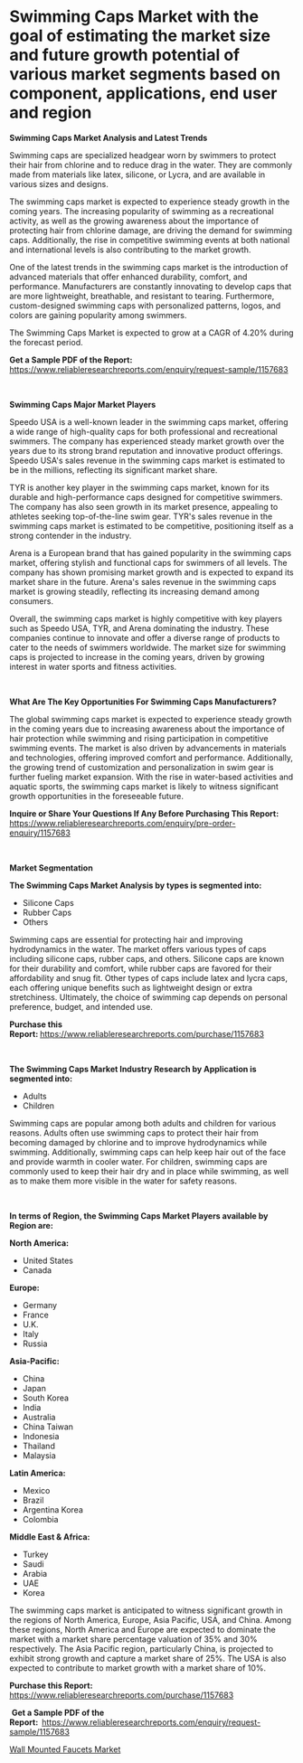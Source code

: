 <p><h1>Swimming Caps Market with the goal of estimating the market size and future growth potential of various market segments based on component, applications, end user and region</h1></p><p><strong>Swimming Caps Market Analysis and Latest Trends</strong></p>
<p><p>Swimming caps are specialized headgear worn by swimmers to protect their hair from chlorine and to reduce drag in the water. They are commonly made from materials like latex, silicone, or Lycra, and are available in various sizes and designs.</p><p>The swimming caps market is expected to experience steady growth in the coming years. The increasing popularity of swimming as a recreational activity, as well as the growing awareness about the importance of protecting hair from chlorine damage, are driving the demand for swimming caps. Additionally, the rise in competitive swimming events at both national and international levels is also contributing to the market growth.</p><p>One of the latest trends in the swimming caps market is the introduction of advanced materials that offer enhanced durability, comfort, and performance. Manufacturers are constantly innovating to develop caps that are more lightweight, breathable, and resistant to tearing. Furthermore, custom-designed swimming caps with personalized patterns, logos, and colors are gaining popularity among swimmers.</p><p>The Swimming Caps Market is expected to grow at a CAGR of 4.20% during the forecast period.</p></p>
<p><strong>Get a Sample PDF of the Report:&nbsp;</strong> <a href="https://www.reliableresearchreports.com/enquiry/request-sample/1157683">https://www.reliableresearchreports.com/enquiry/request-sample/1157683</a></p>
<p>&nbsp;</p>
<p><strong>Swimming Caps Major Market Players</strong></p>
<p><p>Speedo USA is a well-known leader in the swimming caps market, offering a wide range of high-quality caps for both professional and recreational swimmers. The company has experienced steady market growth over the years due to its strong brand reputation and innovative product offerings. Speedo USA's sales revenue in the swimming caps market is estimated to be in the millions, reflecting its significant market share.</p><p>TYR is another key player in the swimming caps market, known for its durable and high-performance caps designed for competitive swimmers. The company has also seen growth in its market presence, appealing to athletes seeking top-of-the-line swim gear. TYR's sales revenue in the swimming caps market is estimated to be competitive, positioning itself as a strong contender in the industry.</p><p>Arena is a European brand that has gained popularity in the swimming caps market, offering stylish and functional caps for swimmers of all levels. The company has shown promising market growth and is expected to expand its market share in the future. Arena's sales revenue in the swimming caps market is growing steadily, reflecting its increasing demand among consumers.</p><p>Overall, the swimming caps market is highly competitive with key players such as Speedo USA, TYR, and Arena dominating the industry. These companies continue to innovate and offer a diverse range of products to cater to the needs of swimmers worldwide. The market size for swimming caps is projected to increase in the coming years, driven by growing interest in water sports and fitness activities.</p></p>
<p>&nbsp;</p>
<p><strong>What Are The Key Opportunities For Swimming Caps Manufacturers?</strong></p>
<p><p>The global swimming caps market is expected to experience steady growth in the coming years due to increasing awareness about the importance of hair protection while swimming and rising participation in competitive swimming events. The market is also driven by advancements in materials and technologies, offering improved comfort and performance. Additionally, the growing trend of customization and personalization in swim gear is further fueling market expansion. With the rise in water-based activities and aquatic sports, the swimming caps market is likely to witness significant growth opportunities in the foreseeable future.</p></p>
<p><strong>Inquire or Share Your Questions If Any Before Purchasing This Report:</strong> <a href="https://www.reliableresearchreports.com/enquiry/pre-order-enquiry/1157683">https://www.reliableresearchreports.com/enquiry/pre-order-enquiry/1157683</a></p>
<p>&nbsp;</p>
<p><strong>Market Segmentation</strong></p>
<p><strong>The Swimming Caps Market Analysis by types is segmented into:</strong></p>
<p><ul><li>Silicone Caps</li><li>Rubber Caps</li><li>Others</li></ul></p>
<p><p>Swimming caps are essential for protecting hair and improving hydrodynamics in the water. The market offers various types of caps including silicone caps, rubber caps, and others. Silicone caps are known for their durability and comfort, while rubber caps are favored for their affordability and snug fit. Other types of caps include latex and lycra caps, each offering unique benefits such as lightweight design or extra stretchiness. Ultimately, the choice of swimming cap depends on personal preference, budget, and intended use.</p></p>
<p><strong>Purchase this Report:&nbsp;</strong><a href="https://www.reliableresearchreports.com/purchase/1157683">https://www.reliableresearchreports.com/purchase/1157683</a></p>
<p>&nbsp;</p>
<p><strong>The Swimming Caps Market Industry Research by Application is segmented into:</strong></p>
<p><ul><li>Adults</li><li>Children</li></ul></p>
<p><p>Swimming caps are popular among both adults and children for various reasons. Adults often use swimming caps to protect their hair from becoming damaged by chlorine and to improve hydrodynamics while swimming. Additionally, swimming caps can help keep hair out of the face and provide warmth in cooler water. For children, swimming caps are commonly used to keep their hair dry and in place while swimming, as well as to make them more visible in the water for safety reasons.</p></p>
<p>&nbsp;</p>
<p><strong>In terms of Region, the Swimming Caps Market Players available by Region are:</strong></p>
<p>
    <p> <strong> North America: </strong>
        <ul>
            <li>United States</li>
            <li>Canada</li>
        </ul>
        </p> 
    <p> <strong> Europe: </strong>
        <ul>
            <li>Germany</li>
            <li>France</li>
            <li>U.K.</li>
            <li>Italy</li>
            <li>Russia</li>
        </ul>
        </p> 
    <p> <strong> Asia-Pacific: </strong>
        <ul>
            <li>China</li>
            <li>Japan</li>
            <li>South Korea</li>
            <li>India</li>
            <li>Australia</li>
            <li>China Taiwan</li>
            <li>Indonesia</li>
            <li>Thailand</li>
            <li>Malaysia</li>
        </ul>
        </p> 
    <p> <strong> Latin America: </strong>
        <ul>
            <li>Mexico</li>
            <li>Brazil</li>
            <li>Argentina Korea</li>
            <li>Colombia</li>
        </ul>
        </p> 
    <p> <strong> Middle East & Africa: </strong>
        <ul>
            <li>Turkey</li>
            <li>Saudi</li>
            <li>Arabia</li>
            <li>UAE</li>
            <li>Korea</li>
        </ul>
    </p>
    </p>
<p><p>The swimming caps market is anticipated to witness significant growth in the regions of North America, Europe, Asia Pacific, USA, and China. Among these regions, North America and Europe are expected to dominate the market with a market share percentage valuation of 35% and 30% respectively. The Asia Pacific region, particularly China, is projected to exhibit strong growth and capture a market share of 25%. The USA is also expected to contribute to market growth with a market share of 10%.</p></p>
<p><strong>Purchase this Report: </strong><a href="https://www.reliableresearchreports.com/purchase/1157683">https://www.reliableresearchreports.com/purchase/1157683</a></p>
<p>&nbsp;<strong>Get a Sample PDF of the Report:&nbsp;&nbsp;</strong><a href="https://www.reliableresearchreports.com/enquiry/request-sample/1157683">https://www.reliableresearchreports.com/enquiry/request-sample/1157683</a></p>
<p><strong></strong></p>
<p><p><a href="https://github.com/yemakinde/Market-Research-Report-List-1/blob/main/wall-mounted-faucets-market.md">Wall Mounted Faucets Market</a></p></p>